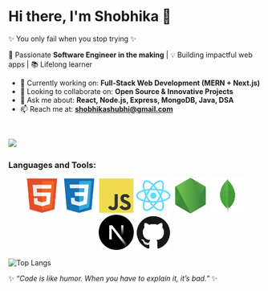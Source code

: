 # Hi there, I'm Shobhika 👋
✨ You only fail when you stop trying ✨

🚀 Passionate **Software Engineer in the making** | 💡 Building impactful web apps | 📚 Lifelong learner  

- 🔭 Currently working on: **Full-Stack Web Development (MERN + Next.js)**   
- 👯 Looking to collaborate on: **Open Source & Innovative Projects**  
- 💬 Ask me about: **React, Node.js, Express, MongoDB, Java, DSA**  
- 📫 Reach me at: **shobhikashubhi@gmail.com**  

</br> 

![](https://komarev.com/ghpvc/?username=YourUserName&color=brightgreen)

### Languages and Tools:
<p align="center"> 
  <img src="https://raw.githubusercontent.com/devicons/devicon/master/icons/html5/html5-original.svg" alt="html5" width="70" height="70"/> 
  <img src="https://raw.githubusercontent.com/devicons/devicon/master/icons/css3/css3-original.svg" alt="css3" width="70" height="70"/> 
  <img src="https://raw.githubusercontent.com/devicons/devicon/master/icons/javascript/javascript-original.svg" alt="javascript" width="70" height="70"/> 
  <img src="https://raw.githubusercontent.com/devicons/devicon/master/icons/react/react-original.svg" alt="react" width="70" height="70"/> 
  <img src="https://raw.githubusercontent.com/devicons/devicon/master/icons/nodejs/nodejs-original.svg" alt="nodejs" width="70" height="70"/>
  <img src="https://raw.githubusercontent.com/devicons/devicon/master/icons/mongodb/mongodb-original.svg" alt="mongodb" width="70" height="70"/>
  <img src="https://raw.githubusercontent.com/devicons/devicon/master/icons/nextjs/nextjs-original.svg" alt="nextjs" width="70" height="70"/>
  <img src="https://raw.githubusercontent.com/devicons/devicon/master/icons/github/github-original.svg" alt="github" width="70" height="70"/>
</p>


![Top Langs](https://github-readme-stats.vercel.app/api/top-langs/?username=shobhikaa16&layout=compact&theme=radical)


✨ _“Code is like humor. When you have to explain it, it’s bad.”_ ✨  


